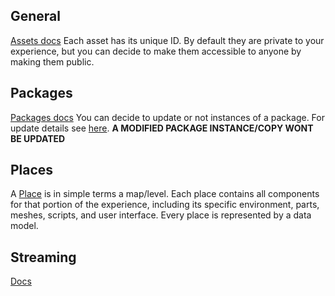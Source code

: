 
## General
[Assets docs](https://create.roblox.com/docs/en-us/projects/assets)
Each asset has its unique ID.
By default they are private to your experience, but you can decide to make them accessible to anyone by making them public.


## Packages
[Packages docs](https://create.roblox.com/docs/en-us/projects/assets/packages)
You can decide to update or not instances of a package.
For update details see [here](https://create.roblox.com/docs/en-us/projects/assets/packages#automatic-updates). **A MODIFIED PACKAGE INSTANCE/COPY WONT BE UPDATED**


## Places
A [Place](https://create.roblox.com/docs/en-us/projects#places) is in simple terms a map/level. Each place contains all components for that portion of the experience, including its specific environment, parts, meshes, scripts, and user interface.
Every place is represented by a data model.


## Streaming
[Docs](https://create.roblox.com/docs/en-us/workspace/streaming)

